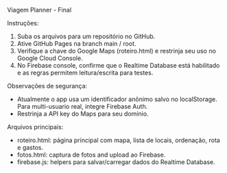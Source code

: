 Viagem Planner - Final

Instruções:
1. Suba os arquivos para um repositório no GitHub.
2. Ative GitHub Pages na branch main / root.
3. Verifique a chave do Google Maps (roteiro.html) e restrinja seu uso no Google Cloud Console.
4. No Firebase console, confirme que o Realtime Database está habilitado e as regras permitem leitura/escrita para testes.

Observações de segurança:
- Atualmente o app usa um identificador anônimo salvo no localStorage. Para multi-usuario real, integre Firebase Auth.
- Restrinja a API key do Maps para seu domínio.

Arquivos principais:
- roteiro.html: página principal com mapa, lista de locais, ordenação, rota e gastos.
- fotos.html: captura de fotos and upload ao Firebase.
- firebase.js: helpers para salvar/carregar dados do Realtime Database.
